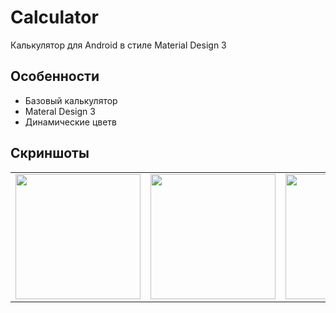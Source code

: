 # Calculator

Калькулятор для Android в стиле Material Design 3

## Особенности

- Базовый калькулятор
- Materal Design 3
- Динамические цветв

## Скриншоты

<div align="center">
  <table>
    <tr>
      <td align="center">
        <img src="https://github.com/user-attachments/assets/5ac2e258-2980-4a4e-8455-f79669fc733f" width="200"/><br/>
      </td>
      <td align="center">
        <img src="https://github.com/user-attachments/assets/6d2e5e7f-7631-4b52-ad3c-a55e0e0e5233" width="200"/><br/>
      </td>
      <td align="center">
        <img src="https://github.com/user-attachments/assets/06aec8e2-ace8-41c2-859b-ff5b7472d2b9" width="200""/><br/>
      </td>
      <td align="center">
        <img src="https://github.com/user-attachments/assets/51da8d98-5bd1-4273-aee3-17752e35715d" width="200"/><br/>
      </td>
    </tr>
  </table>
</div>
